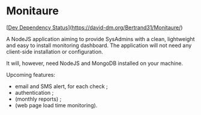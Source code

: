 # Monitaure 
[[Dev Dependency Status](https://david-dm.org/Bertrand31/Monitaure/status.svg)](https://david-dm.org/Bertrand31/Monitaure/)

A NodeJS application aiming to provide SysAdmins with a clean, lightweight and easy to install monitoring dashboard.
The application will not need any client-side installation or configuration.

It will, however, need NodeJS and MongoDB installed on your machine.

Upcoming features:
- email and SMS alert, for each check ;
- authentication ;
- (monthly reports) ;
- (web page load time monitoring).
